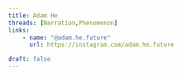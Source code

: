 ```yaml
---
title: Adam He
threads: [Narration,Phenomenon]
links: 
    - name: "@adam.he.future" 
      url: https://instagram.com/adam.he.future

draft: false
---
```


